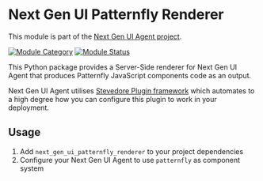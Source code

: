 # Next Gen UI Patternfly Renderer

This module is part of the [Next Gen UI Agent project](https://github.com/RedHat-UX/next-gen-ui-agent).

[![Module Category](https://img.shields.io/badge/Module%20Category-UI%20Renderer-darkgreen)](https://github.com/RedHat-UX/next-gen-ui-agent)
[![Module Status](https://img.shields.io/badge/Module%20Status-Deprecated-lightgray)](https://github.com/RedHat-UX/next-gen-ui-agent)

This Python package provides a Server-Side renderer for Next Gen UI Agent that produces Patternfly JavaScript components code as an output.

Next Gen UI Agent utilises [Stevedore Plugin framework](https://docs.openstack.org/stevedore/latest/index.html) which automates to a high degree how you can configure this plugin to work in your deployment.

## Usage

1. Add `next_gen_ui_patternfly_renderer` to your project dependencies
2. Configure your Next Gen UI Agent to use `patternfly` as component system